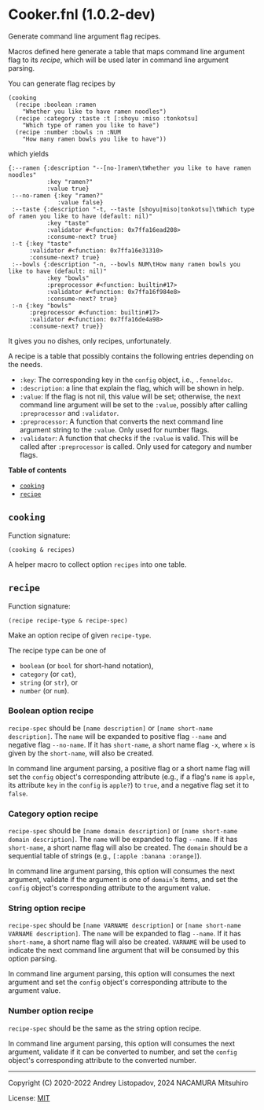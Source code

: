 # Cooker.fnl (1.0.2-dev)
Generate command line argument flag recipes.

Macros defined here generate a table that maps command line argument flag
to its *recipe*, which will be used later in command line argument parsing.

You can generate flag recipes by

```fennel
(cooking
  (recipe :boolean :ramen
    "Whether you like to have ramen noodles")
  (recipe :category :taste :t [:shoyu :miso :tonkotsu]
    "Which type of ramen you like to have")
  (recipe :number :bowls :n :NUM
    "How many ramen bowls you like to have"))
```

which yields

```fennel
{:--ramen {:description "--[no-]ramen\tWhether you like to have ramen noodles"
           :key "ramen?"
           :value true}
 :--no-ramen {:key "ramen?"
              :value false}
 :--taste {:description "-t, --taste [shoyu|miso|tonkotsu]\tWhich type of ramen you like to have (default: nil)"
           :key "taste"
           :validator #<function: 0x7ffa16ead208>
           :consume-next? true}
 :-t {:key "taste"
      :validator #<function: 0x7ffa16e31310>
      :consume-next? true}
 :--bowls {:description "-n, --bowls NUM\tHow many ramen bowls you like to have (default: nil)"
           :key "bowls"
           :preprocessor #<function: builtin#17>
           :validator #<function: 0x7ffa16f984e8>
           :consume-next? true}
 :-n {:key "bowls"
      :preprocessor #<function: builtin#17>
      :validator #<function: 0x7ffa16de4a98>
      :consume-next? true}}
```

It gives you no dishes, only recipes, unfortunately.

A recipe is a table that possibly contains the following entries depending on the needs.

- `:key`: The corresponding key in the `config` object, i.e., `.fenneldoc`.
- `:description`: a line that explain the flag, which will be shown in help.
- `:value`: If the flag is not nil, this value will be set; otherwise, the next command
  line argument will be set to the `:value`, possibly after calling `:preprocessor`
  and `:validator`.
- `:preprocessor`: A function that converts the next command line argument string to
  the `:value`. Only used for number flags.
- `:validator`: A function that checks if the `:value` is valid. This will be called
  after `:preprocessor` is called. Only used for category and number flags.

**Table of contents**

- [`cooking`](#cooking)
- [`recipe`](#recipe)

## `cooking`
Function signature:

```
(cooking & recipes)
```

A helper macro to collect option `recipes` into one table.

## `recipe`
Function signature:

```
(recipe recipe-type & recipe-spec)
```

Make an option recipe of given `recipe-type`.

The recipe type can be one of

* `boolean` (or `bool` for short-hand notation),
* `category` (or `cat`),
* `string` (or `str`), or
* `number` (or `num`).

### Boolean option recipe

`recipe-spec` should be `[name description]` or `[name short-name description]`.
The `name` will be expanded to positive flag `--name` and negative flag
`--no-name`. If it has `short-name`, a short name flag `-x`, where `x` is given
by the `short-name`, will also be created.

In command line argument parsing, a positive flag or a short name flag will
set the `config` object's corresponding attribute (e.g., if a flag's `name` is
`apple`, its attribute `key` in the `config` is `apple?`) to `true`, and a negative
flag set it to `false`.

### Category option recipe

`recipe-spec` should be `[name domain description]` or `[name short-name domain
description]`. The `name` will be expanded to flag `--name`. If it has
`short-name`, a short name flag will also be created.
The `domain` should be a sequential table of strings (e.g., `[:apple :banana
:orange]`).

In command line argument parsing, this option will consumes the next
argument, validate if the argument is one of `domain`'s items, and set the
`config` object's corresponding attribute to the argument value.

### String option recipe

`recipe-spec` should be `[name VARNAME description]` or `[name short-name VARNAME
description]`. The `name` will be expanded to flag `--name`. If it has `short-name`,
a short name flag will also be created. `VARNAME` will be used to indicate the next
command line argument that will be consumed by this option parsing.

In command line argument parsing, this option will consumes the next
argument and set the `config` object's corresponding attribute to the argument
value.

### Number option recipe

`recipe-spec` should be the same as the string option recipe.

In command line argument parsing, this option will consumes the next
argument, validate if it can be converted to number, and set the `config`
object's corresponding attribute to the converted number.


---

Copyright (C) 2020-2022 Andrey Listopadov, 2024 NACAMURA Mitsuhiro

License: [MIT](https://git.sr.ht/~m15a/fnldoc/tree/main/item/LICENSE)


<!-- Generated with Fnldoc 1.0.2-dev
     https://sr.ht/~m15a/fnldoc/ -->
